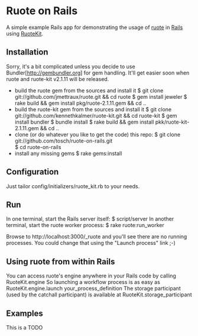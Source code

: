 Ruote on Rails
==============

A simple example Rails app for demonstrating the usage of
[ruote](http://ruote.rubyforge.org) in [Rails](http://rubyonrails.org) using
[RuoteKit](http://github.com/kennethkalmer/ruote-kit).


Installation
------------

Sorry, it's a bit complicated unless you decide to use Bundler[http://gembundler.org]
for gem handling. It'll get easier soon when ruote and ruote-kit v2.1.11 will be
released.

*   build the ruote gem from the sources and install it
        $ git clone git://github.com/jmettraux/ruote.git && cd ruote
        $ gem install jeweler
        $ rake build && gem install pkg/ruote-2.1.11.gem && cd ..
*   build the ruote-kit gem from the sources and install it
        $ git clone git://github.com/kennethkalmer/ruote-kit.git && cd ruote-kit
        $ gem install bundler
        $ bundle install
        $ rake build && gem install pkk/ruote-kit-2.1.11.gem && cd ..
*   clone (or do whatever you like to get the code) this repo:
        $ git clone git://github.com/tosch/ruote-on-rails.git  
        $ cd ruote-on-rails
*   install any missing gems
        $ rake gems:install


Configuration
-------------

Just tailor config/initializers/ruote_kit.rb to your needs.


Run
---

In one terminal, start the Rails server itself:
    $ script/server
In another terminal, start the ruote worker process:
    $ rake ruote:run_worker

Browse to http://localhost:3000/_ruote and you'll see there are no running
processes. You could change that using the "Launch process" link ;-)


Using ruote from within Rails
-----------------------------

You can access ruote's engine anywhere in your Rails code by calling
    RuoteKit.engine
So launching a workflow process is as easy as
    RuoteKit.engine.launch your_process_definition
The storage participant (used by the catchall participant) is available at
    RuoteKit.storage_participant


Examples
--------

This is a TODO